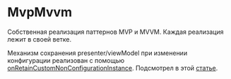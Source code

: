 # MvpMvvm

Собственная реализация паттернов MVP и MVVM. Каждая реализация лежит в своей ветке.

Механизм сохранения presenter/viewModel при изменении конфигурации реализован с помощью [onRetainCustomNonConfigurationInstance](https://developer.android.com/reference/androidx/activity/ComponentActivity#onRetainCustomNonConfigurationInstance()).
Подсмотрел в этой [статье](https://mahendranv.github.io/posts/viewmodel-store/#:~:text=How%20ViewModel%20survives%20orientation%20change%3F).
